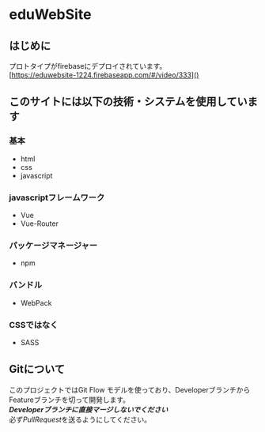 # eduWebSite
## はじめに
プロトタイプがfirebaseにデプロイされています。  
[https://eduwebsite-1224.firebaseapp.com/#/video/333]()

## このサイトには以下の技術・システムを使用しています
### 基本
* html
* css
* javascript

### javascriptフレームワーク
* Vue
* Vue-Router

### パッケージマネージャー
* npm

### バンドル
* WebPack

### CSSではなく
* SASS


## Gitについて
このプロジェクトではGit Flow モデルを使っており、DeveloperブランチからFeatureブランチを切って開発します。  
***Developerブランチに直接マージしないでください***  
必ず*PullRequest*を送るようにしてください。